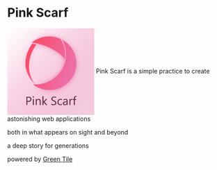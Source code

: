 # Pink Scarf
<img src="https://raw.githubusercontent.com/GreenTile/pinkscarf/master/pinkscarflogo.jpg" align="center" width="200">
Pink Scarf is a simple practice to create astonishing web applications 

both in what appears on sight and beyond

a deep story for generations

powered by [Green Tile](https://github.com/GreenTile)
